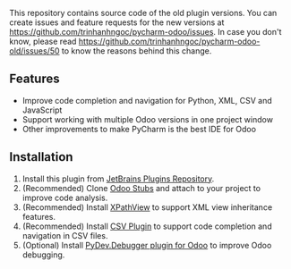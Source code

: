 This repository contains source code of the old plugin versions. You can create issues and feature requests for the new versions at https://github.com/trinhanhngoc/pycharm-odoo/issues. In case you don't know, please read https://github.com/trinhanhngoc/pycharm-odoo-old/issues/50 to know the reasons behind this change.

## Features
* Improve code completion and navigation for Python, XML, CSV and JavaScript
* Support working with multiple Odoo versions in one project window
* Other improvements to make PyCharm is the best IDE for Odoo

## Installation
1. Install this plugin from [JetBrains Plugins Repository](https://plugins.jetbrains.com/plugin/13499-odoo).
2. (Recommended) Clone [Odoo Stubs](https://github.com/trinhanhngoc/odoo-stubs) and attach to your project to improve code analysis.
3. (Recommended) Install [XPathView](https://plugins.jetbrains.com/plugin/12478-xpathview--xslt) to support XML view inheritance features.
4. (Recommended) Install [CSV Plugin](https://plugins.jetbrains.com/plugin/10037-csv-plugin) to support code completion and navigation in CSV files.
5. (Optional) Install [PyDev.Debugger plugin for Odoo](https://github.com/trinhanhngoc/pydevd-odoo) to improve Odoo debugging.

